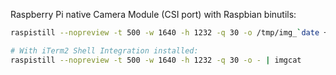 Raspberry Pi native Camera Module (CSI port) with Raspbian binutils:

```bash
raspistill --nopreview -t 500 -w 1640 -h 1232 -q 30 -o /tmp/img_`date +"%Y-%m-%d_%H.%M.%S"`.jpg

# With iTerm2 Shell Integration installed:
raspistill --nopreview -t 500 -w 1640 -h 1232 -q 30 -o - | imgcat
```
